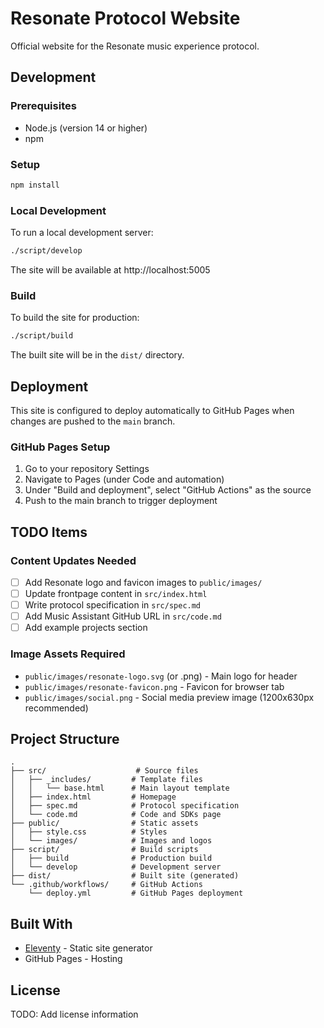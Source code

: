 # Resonate Protocol Website

Official website for the Resonate music experience protocol.

## Development

### Prerequisites

- Node.js (version 14 or higher)
- npm

### Setup

```bash
npm install
```

### Local Development

To run a local development server:

```bash
./script/develop
```

The site will be available at http://localhost:5005

### Build

To build the site for production:

```bash
./script/build
```

The built site will be in the `dist/` directory.

## Deployment

This site is configured to deploy automatically to GitHub Pages when changes are pushed to the `main` branch.

### GitHub Pages Setup

1. Go to your repository Settings
2. Navigate to Pages (under Code and automation)
3. Under "Build and deployment", select "GitHub Actions" as the source
4. Push to the main branch to trigger deployment

## TODO Items

### Content Updates Needed

- [ ] Add Resonate logo and favicon images to `public/images/`
- [ ] Update frontpage content in `src/index.html`
- [ ] Write protocol specification in `src/spec.md`
- [ ] Add Music Assistant GitHub URL in `src/code.md`
- [ ] Add example projects section

### Image Assets Required

- `public/images/resonate-logo.svg` (or .png) - Main logo for header
- `public/images/resonate-favicon.png` - Favicon for browser tab
- `public/images/social.png` - Social media preview image (1200x630px recommended)

## Project Structure

```
.
├── src/                    # Source files
│   ├── _includes/         # Template files
│   │   └── base.html      # Main layout template
│   ├── index.html         # Homepage
│   ├── spec.md            # Protocol specification
│   └── code.md            # Code and SDKs page
├── public/                # Static assets
│   ├── style.css          # Styles
│   └── images/            # Images and logos
├── script/                # Build scripts
│   ├── build              # Production build
│   └── develop            # Development server
├── dist/                  # Built site (generated)
└── .github/workflows/     # GitHub Actions
    └── deploy.yml         # GitHub Pages deployment
```

## Built With

- [Eleventy](https://www.11ty.dev/) - Static site generator
- GitHub Pages - Hosting

## License

TODO: Add license information
